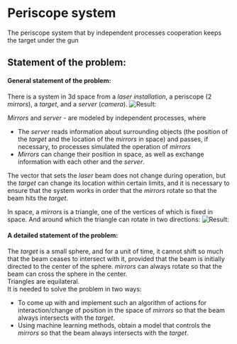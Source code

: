 # Periscope system  
The periscope system that by independent processes cooperation keeps the target under the gun  

## Statement of the problem:  
#### General statement of the problem:  
There is a system in 3d space from a *laser installation*, a periscope (2 *mirrors*), a *target*, and a *server* (*camera*).
![***Result:***](https://github.com/LesikDee/Computer_Network/blob/master/Periscope/documentation/scheme1.png)

  
*Mirrors* and *server* - are modeled by independent processes, where
- The *server* reads information about surrounding objects (the position of the *target* and the location of the *mirrors* in space) and passes, if necessary, to processes simulated the operation of *mirrors*
- *Mirrors* can change their position in space, as well as exchange information with each other and the *server*.  

The vector that sets the *laser* beam does not change during operation, but the *target* can change its location within certain limits, and it is necessary to ensure that the system works in order that the *mirrors* rotate so that the beam hits the *target*.  
  
In space, a *mirrors* is a triangle, one of the vertices of which is fixed in space. And around which the triangle can rotate in two directions:
![***Result:***](https://github.com/LesikDee/Computer_Network/blob/master/Periscope/documentation/angles.png)

  
#### A detailed statement of the problem:
The *target* is a small sphere, and for a unit of time, it cannot shift so much that the beam ceases to intersect with it, provided that the beam is initially directed to the center of the sphere.
*mirrors* can always rotate so that the beam can cross the sphere in the center.  
Triangles are equilateral.  
It is needed  to solve the problem in two ways:   
- To come up with and implement such an algorithm of actions for interaction/change of position in the space of *mirrors* so that the beam always intersects with the *target*.
- Using machine learning methods, obtain a model that controls the *mirrors* so that the beam always intersects with the *target*.